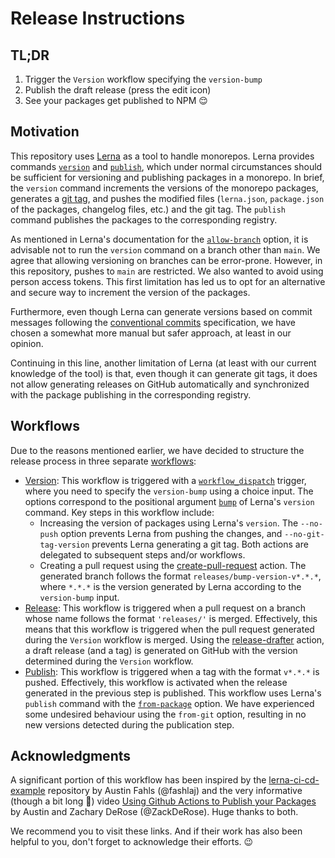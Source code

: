 # Release Instructions

## TL;DR

1. Trigger the `Version` workflow specifying the `version-bump`
2. Publish the draft release (press the edit icon)
3. See your packages get published to NPM 😌

## Motivation

This repository uses [Lerna](https://lerna.js.org/docs/introduction) as a tool to handle monorepos. Lerna provides commands [`version`](https://github.com/lerna/lerna/tree/main/libs/commands/version) and [`publish`](https://github.com/lerna/lerna/tree/main/libs/commands/publish), which under normal circumstances should be sufficient for versioning and publishing packages in a monorepo. In brief, the `version` command increments the versions of the monorepo packages, generates a [git tag](https://git-scm.com/book/en/v2/Git-Basics-Tagging), and pushes the modified files (`lerna.json`, `package.json` of the packages, changelog files, etc.) and the git tag. The `publish` command publishes the packages to the corresponding registry.

As mentioned in Lerna's documentation for the [`allow-branch`](https://github.com/lerna/lerna/tree/main/libs/commands/publish) option, it is advisable not to run the `version` command on a branch other than `main`. We agree that allowing versioning on branches can be error-prone. However, in this repository, pushes to `main` are restricted. We also wanted to avoid using person access tokens. This first limitation has led us to opt for an alternative and secure way to increment the version of the packages.

Furthermore, even though Lerna can generate versions based on commit messages following the [conventional commits](https://www.conventionalcommits.org/en/v1.0.0/) specification, we have chosen a somewhat more manual but safer approach, at least in our opinion.

Continuing in this line, another limitation of Lerna (at least with our current knowledge of the tool) is that, even though it can generate git tags, it does not allow generating releases on GitHub automatically and synchronized with the package publishing in the corresponding registry.

## Workflows

Due to the reasons mentioned earlier, we have decided to structure the release process in three separate [workflows](./.github/workflows):

- [Version](./.github/workflows/version.yml): This workflow is triggered with a [`workflow_dispatch`](https://docs.github.com/en/actions/using-workflows/events-that-trigger-workflows#workflow_dispatch) trigger, where you need to specify the `version-bump` using a choice input. The options correspond to the positional argument [`bump`](https://docs.github.com/en/actions/using-workflows/events-that-trigger-workflows#workflow_dispatch) of Lerna's `version` command. Key steps in this workflow include:
    - Increasing the version of packages using Lerna's `version`. The `--no-push` option prevents Lerna from pushing the changes, and `--no-git-tag-version` prevents Lerna generating a git tag. Both actions are delegated to subsequent steps and/or workflows.
    - Creating a pull request using the [create-pull-request](https://github.com/peter-evans/create-pull-request) action. The generated branch follows the format `releases/bump-version-v*.*.*`, where `*.*.*` is the version generated by Lerna according to the `version-bump` input.
- [Release](./.github/workflows/release.yml): This workflow is triggered when a pull request on a branch whose name follows the format `'releases/'` is merged. Effectively, this means that this workflow is triggered when the pull request generated during the `Version` workflow is merged. Using the [release-drafter](https://github.com/release-drafter/release-drafter) action, a draft release (and a tag) is generated on GitHub with the version determined during the `Version` workflow.
- [Publish](./.github/workflows/publish.yml): This workflow is triggered when a tag with the format `v*.*.*` is pushed. Effectively, this workflow is activated when the release generated in the previous step is published. This workflow uses Lerna's `publish` command with the [`from-package`](https://github.com/lerna/lerna/tree/main/libs/commands/publish#bump-from-package) option. We have experienced some undesired behaviour using the `from-git` option, resulting in no new versions detected during the publication step.

## Acknowledgments

A significant portion of this workflow has been inspired by the [lerna-ci-cd-example](https://github.com/fahslaj/lerna-ci-cd-example) repository by Austin Fahls (@fashlaj) and the very informative (though a bit long 🙏) video [Using Github Actions to Publish your Packages](https://www.youtube.com/watch?v=WwPrvDDuoBY) by Austin and Zachary DeRose (@ZackDeRose). Huge thanks to both. 

We recommend you to visit these links. And if their work has also been helpful to you, don't forget to acknowledge their efforts. 😉
